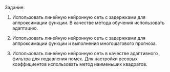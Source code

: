 Задание:

1. Использовать линейную нейронную сеть с задержками для аппроксимации функции. В качестве метода обучения использовать адаптацию.

2. Использовать линейную нейронную сеть с задержками для аппроксимации функции и выполнения многошагового прогноза.

3. Использовать линейную нейронную сеть в качестве адаптивного фильтра для подавления помех. Для настройки весовых коэффициентов использовать метод наименьших квадратов.